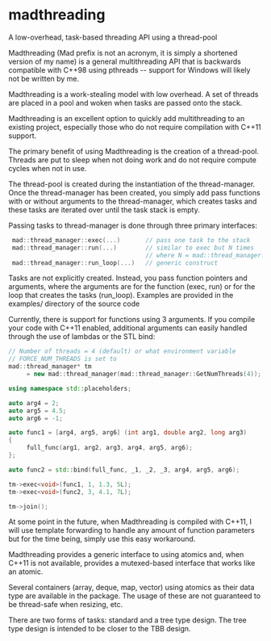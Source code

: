 # madthreading
A low-overhead, task-based threading API using a thread-pool

Madthreading (Mad prefix is not an acronym, it is simply a shortened version
of my name) is a general multithreading API that is backwards compatible with
C++98 using pthreads -- support for Windows will likely not be written by me.

Madthreading is a work-stealing model with low overhead. A set of threads are
placed in a pool and woken when tasks are passed onto the stack.

Madthreading is an excellent option to quickly add multithreading to an
existing project, especially those who do not require compilation with C++11
support.

The primary benefit of using Madthreading is the creation of a
thread-pool. Threads are put to sleep when not doing work and do not require
compute cycles when not in use.

The thread-pool is created during the instantiation of the
thread-manager. Once the thread-manager has been created, you simply add
pass functions with or without arguments to the thread-manager, which
creates tasks and these tasks are iterated over until the task stack is
empty.

Passing tasks to thread-manager is done through three primary interfaces:

```c++
 mad::thread_manager::exec(...)       // pass one task to the stack
 mad::thread_manager::run(...)        // similar to exec but N times
                                      // where N = mad::thread_manager::size()
 mad::thread_manager::run_loop(...)   // generic construct
```

Tasks are not explicitly created. Instead, you pass function pointers and
arguments, where the arguments are for the function (exec, run) or for the
loop that creates the tasks (run_loop). Examples are provided in the
examples/ directory of the source code

Currently, there is support for functions using 3 arguments. If you compile
your code with C++11 enabled, additional arguments can easily handled
through the use of lambdas or the STL bind:

```c++
// Number of threads = 4 (default) or what environment variable
// FORCE_NUM_THREADS is set to
mad::thread_manager* tm
     = new mad::thread_manager(mad::thread_manager::GetNumThreads(4));

using namespace std::placeholders;

auto arg4 = 2;
auto arg5 = 4.5;
auto arg6 = -1;

auto func1 = [arg4, arg5, arg6] (int arg1, double arg2, long arg3)
{
     full_func(arg1, arg2, arg3, arg4, arg5, arg6);
};

auto func2 = std::bind(full_func, _1, _2, _3, arg4, arg5, arg6);

tm->exec<void>(func1, 1, 1.3, 5L);
tm->exec<void>(func2, 3, 4.1, 7L);

tm->join();
```

At some point in the future, when Madthreading is compiled with C++11,
I will use template forwarding to handle any amount of function parameters
but for the time being, simply use this easy workaround.

Madthreading provides a generic interface to using atomics and, when C++11 is
not available, provides a mutexed-based interface that works like an atomic.

Several containers (array, deque, map, vector) using atomics as their data
type are available in the package. The usage of these are not guaranteed to
be thread-safe when resizing, etc.

There are two forms of tasks: standard and a tree type design. The tree
type design is intended to be closer to the TBB design.

